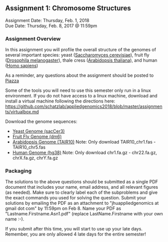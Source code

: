 ## Assignment 1: Chromosome Structures
Assignment Date: Thursday, Feb. 1, 2018 <br>
Due Date: Thursday, Feb. 8, 2017 @ 11:59pm <br>

### Assignment Overview

In this assignment you will profile the overall structure of the genomes of several important species: 
yeast ([Saccharomyces cerevisiae](https://en.wikipedia.org/wiki/Saccharomyces_cerevisiae)), 
fruit fly ([Drosophila melanogaster](https://en.wikipedia.org/wiki/Drosophila_melanogaster)), 
thale cress ([Arabidopsis thaliana](https://en.wikipedia.org/wiki/Arabidopsis_thaliana)),
and human ([Homo sapiens](https://en.wikipedia.org/wiki/Homo_sapiens))

As a reminder, any questions about the assignment should be posted to [Piazza](https://piazza.com/jhu/spring2017/600649/home)

Some of the tools you will need to use this semester only run in a linux environment. If you do not have access to a linux machine, download and install a virtual machine following the directions here: https://github.com/schatzlab/appliedgenomics2018/blob/master/assignments/virtualbox.md


Download the genome sequences:

- [Yeast Genome (sacCer3)](http://hgdownload.cse.ucsc.edu/goldenPath/sacCer3/bigZips/chromFa.tar.gz)
- [Fruit Fly Genome (dm6)](http://hgdownload.cse.ucsc.edu/goldenPath/dm6/bigZips/dm6.fa.gz)
- [Arabidopsis Genome (TAIR10)](http://bit.ly/2GsXBsb) Note: Only download TAIR10_chr1.fas - TAIR10_chr5.fas
- [Human Genome (hg38)](http://hgdownload.soe.ucsc.edu/goldenPath/hg38/chromosomes/) Note: Only download chr1.fa.gz - chr22.fa.gz, chrX.fa.gz, chrY.fa.gz




### Packaging

The solutions to the above questions should be submitted as a single PDF document that includes your name, email address, and 
all relevant figures (as needed). Make sure to clearly label each of the subproblems and give the exact commands you used for 
solving the question. Submit your solutions by emailing the PDF as an attachment to "jhuappliedgenomics at gmail dot com" 
by 11:59pm on Feb 8. Name your PDF as "Lastname.Firstname.Asn1.pdf" (replace LastName.Firstname with your own name :-). 

If you submit after this time, you will start to use up your late days. Remember, you are only allowed 4 late days for the entire semester!



